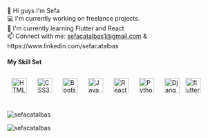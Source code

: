##
<br>
👋 Hi guys I'm Sefa
<br>
💻 I'm currently working on freelance projects.
<br>
🔄 I'm currently learning Flutter and React
<br>
📫 Connect with me: <a href="mailto:sefacatalbas1@gmail.com">sefacatalbas1@gmail.com</a> & https://www.linkedin.com/sefacatalbas

<br>
<div>
<h4 align="cemter">My Skill Set</h4>
<a href="https://en.wikipedia.org/wiki/HTML5" target="_blank"><img style="margin: 10px" src="https://profilinator.rishav.dev/skills-assets/html5-original-wordmark.svg" alt="HTML5" height="35" /></a>
<a href="https://www.w3schools.com/css/" target="_blank"><img style="margin: 10px" src="https://profilinator.rishav.dev/skills-assets/css3-original-wordmark.svg" alt="CSS3" height="35" /></a>
<a href="https://getbootstrap.com/docs/3.4/javascript/" target="_blank"><img style="margin: 10px" src="https://profilinator.rishav.dev/skills-assets/bootstrap-plain.svg" alt="Bootstrap" height="35" /></a>
<a href="https://www.javascript.com/" target="_blank"><img style="margin: 10px" src="https://profilinator.rishav.dev/skills-assets/javascript-original.svg" alt="JavaScript" height="35" /></a> 
<a href="https://reactjs.org/" target="_blank"><img style="margin: 10px" src="https://profilinator.rishav.dev/skills-assets/react-original-wordmark.svg" alt="React" height="35" /></a>
<a href="https://www.python.org/" target="_blank"><img style="margin: 10px" src="https://profilinator.rishav.dev/skills-assets/python-original.svg" alt="Python" height="35" /></a>
<a href="https://www.djangoproject.com/" target="_blank"><img style="margin: 10px" src="https://profilinator.rishav.dev/skills-assets/django-original.svg" alt="Django" height="35" /></a>
<a href="https://flutter.dev" target="_blank" rel="noreferrer"> <img src="https://www.vectorlogo.zone/logos/flutterio/flutterio-icon.svg" alt="flutter" height="35"/></a>
</div>
<br>      

<p><img align="center" src="https://github-readme-stats.vercel.app/api/top-langs?username=sefacatalbas&show_icons=true&locale=en&layout=compact" alt="sefacatalbas"</p>

<p><img align="center" src="https://github-readme-streak-stats.herokuapp.com/?user=sefacatalbas&" alt="sefacatalbas" /></p>



